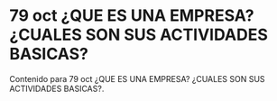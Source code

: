 # 79 oct  ¿QUE ES UNA EMPRESA? ¿CUALES SON SUS ACTIVIDADES BASICAS?

Contenido para 79 oct  ¿QUE ES UNA EMPRESA? ¿CUALES SON SUS ACTIVIDADES BASICAS?.